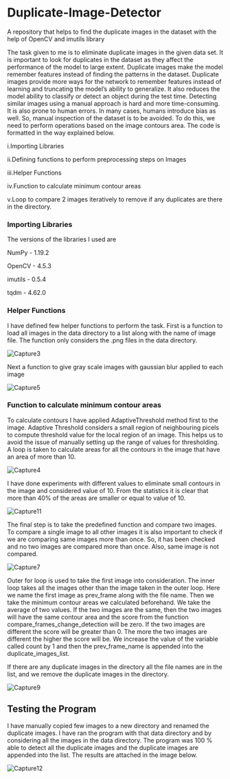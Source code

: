 # Duplicate-Image-Detector
A repository that helps to find the duplicate images in the dataset with the help of OpenCV and imutils library


The task given to me is to eliminate duplicate images in the given data set. It is important to look for duplicates in the dataset as they affect the performance of the model to large extent. Duplicate images make the model remember features instead of finding the patterns in the dataset. Duplicate images provide more ways for the network to remember features instead of learning and truncating the model’s ability to generalize. It also reduces the model ability to classify or detect an object during the test time. 
Detecting similar images using a manual approach is hard and more time-consuming. It is also prone to human errors. In many cases, humans introduce bias as well. So, manual inspection of the dataset is to be avoided. 
To do this, we need to perform operations based on the image contours area. The code is formatted in the way explained below.

i.Importing Libraries

ii.Defining functions to perform preprocessing steps on Images

iii.Helper Functions

iv.Function to calculate minimum contour areas 

v.Loop to compare 2 images iteratively to remove if any duplicates are there in the directory.

### Importing Libraries ###

The versions of the libraries I used are

NumPy - 1.19.2

OpenCV - 4.5.3

imutils - 0.5.4

tqdm - 4.62.0


### Helper Functions ###

I have defined few helper functions to perform the task. First is a function to load all images in the data directory to a list along with the name of image file.
The function only considers the .png files in the data directory. 

![Capture3](https://user-images.githubusercontent.com/55786239/139812846-353b8d6d-8b54-4b89-9dd5-f74d541da44c.PNG)

Next a function to give gray scale images with gaussian blur applied to each image

![Capture5](https://user-images.githubusercontent.com/55786239/139813066-a7763f7b-334a-4166-8012-ede4936e8ca1.PNG)

### Function to calculate minimum contour areas ###

To calculate contours I have applied AdaptiveThreshold method first to the image. Adaptive Threshold considers a small region of neighbouring picels to compute threshold value for the local region of an image. This helps us to avoid the issue of manually setting up the range of values for thresholding.
A loop is taken to calculate areas for all the contours in the image that have an area of more than 10.

![Capture4](https://user-images.githubusercontent.com/55786239/139813328-1b714b1a-a442-445c-a340-b6a137684a27.PNG)

I have done experiments with different values to eliminate small contours in the image and considered value of 10.
From the statistics it is clear that more than 40% of the areas are smaller or equal to value of 10.

![Capture11](https://user-images.githubusercontent.com/55786239/139814249-537b4e33-cd78-4f25-80c8-0e2b89f616b5.PNG)


The final step is to take the predefined function and compare two images. To compare a single image to all other images it is also important to check if we are comparing same images more than once. So, it has been checked and no two images are compared more than once. Also, same image is not compared. 

![Capture7](https://user-images.githubusercontent.com/55786239/139814742-ce9c73cf-e1c4-46f7-9046-b5a74486fe6a.PNG)

Outer for loop is used to take the first image into consideration. The inner loop takes all the images other than the image taken in the outer loop. Here we name the first image as prev_frame along with the file name. Then we take the minimum contour areas we calculated beforehand. We take the average of two values. If the two images are the same, then the two images will have the same contour area and the score from the function compare_frames_change_detection will be zero. If the two images are different the score will be greater than 0. The more the two images are different the higher the score will be. We increase the value of the variable called count by 1 and then the prev_frame_name is appended into the duplicate_images_list.

If there are any duplicate images in the directory all the file names are in the list, and we remove the duplicate images in the directory.

![Capture9](https://user-images.githubusercontent.com/55786239/139814886-261af741-f122-42fd-a403-3529591c4b6a.PNG)


## Testing the Program ##

I have manually copied few images to a new directory and renamed the duplicate images. I have ran the program with that data directory and by considering all the images in the data directory. The program was 100 % able to detect all the duplicate images and the duplicate images are appended into the list. The results are attached in the image below.

![Capture12](https://user-images.githubusercontent.com/55786239/139815378-fb3769e0-00e3-4b8d-b029-cf7850ea46fe.PNG)
